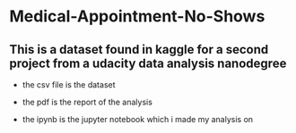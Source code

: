 # Medical-Appointment-No-Shows

## This is a dataset found in kaggle for a second project from a udacity data analysis nanodegree

- the csv file is the dataset

- the pdf is the report of the analysis

- the ipynb is the jupyter notebook which i made my analysis on
